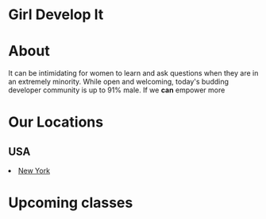 

<h1>Girl Develop It</h1>

</body>
</html>
<h1>About</h1>
It can be intimidating for women to learn and ask questions when they are in an extremely minority. While open and welcoming, today's budding developer community is up to 91% male. If we <b>can</b>  empower more
<h1>Our Locations</h1>
<h2>USA</h2>
<li><a href="#"> New York</a></li>
<h1>Upcoming classes</h1>
